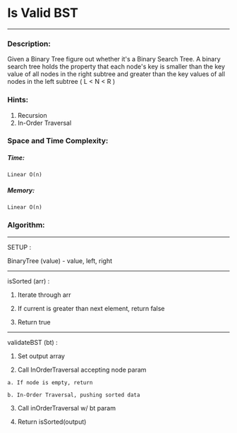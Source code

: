 # Is Valid BST
---
### Description:

Given a Binary Tree figure out whether it's a Binary Search Tree. A binary search tree holds the property that each node's key is smaller than the key value of all nodes in the right subtree and greater than the key values of all nodes in the left subtree ( L < N < R )

### Hints:
  1. Recursion
  2. In-Order Traversal

### Space and Time Complexity:
##### Time:
```
Linear O(n)
```

##### Memory:   
```
Linear O(n)
```

### Algorithm:
----------------------------------------------
SETUP :

  BinaryTree (value) - value, left, right

----------------------------------------------
isSorted (arr) :

  1. Iterate through arr

  2. If current is greater than next element, return false  

  3. Return true
---------------------------------------------
validateBST (bt) :

  1. Set output array

  2. Call InOrderTraversal accepting node param

    a. If node is empty, return

    b. In-Order Traversal, pushing sorted data

  3. Call inOrderTraversal w/ bt param

  4. Return isSorted(output)
